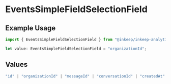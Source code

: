 # EventsSimpleFieldSelectionField

## Example Usage

```typescript
import { EventsSimpleFieldSelectionField } from "@inkeep/inkeep-analytics/models/components";

let value: EventsSimpleFieldSelectionField = "organizationId";
```

## Values

```typescript
"id" | "organizationId" | "messageId" | "conversationId" | "createdAt" | "projectId" | "integrationId" | "eventType" | "type" | "searchQuery" | "properties" | "userProperties"
```